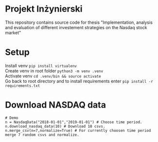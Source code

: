 # Projekt Inżynierski
This repository contains source code for thesis "Implementation, analysis and evaluation of different investement strategies on the Nasdaq stock market"

# Setup

Install venv `pip install virtualenv` <br>
Create venv in root folder `python3 -m venv .venv` <br>
Activate venv `cd .venv/bin && source activate` <br>
Go back to root directory and to install requirements enter `pip install -r requirements.txt ` <br>

# Download NASDAQ data
```
# Demo
n = NasdaqData("2018-01-01","2019-01-01") # Choose time period.
n.download_nasdaq_data(10) # Download 10 csvs.
n.merge_csv(n=7,normalize=True) # For currently choosen time period merge 7 random csvs and normalize.
```
